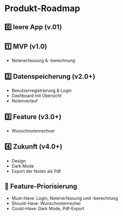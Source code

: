 # Produkt-Roadmap 

## 0️⃣ leere App (v.01)

## 1️⃣ MVP (v1.0)
- Notenerfassung & -berechnung 

## 2️⃣ Datenspeicherung (v2.0+)
- Benutzerregistrierung & Login
- Dashboard mit Übersicht
- Notenverlauf

## 3️⃣ Feature (v3.0+)
- Wunschnotenrechner

## 4️⃣ Zukunft (v4.0+)
- Design
- Dark Mode
- Export der Noten als Pdf

## 🔢 Feature-Priorisierung
- Must-Have: Login, Notenerfassung und -berechnung
- Should-Have: Wunschnotenrecher
- Could-Have: Dark Mode, Pdf-Export